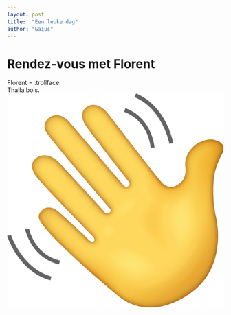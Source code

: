 ```yaml
---
layout: post
title:  "Een leuke dag"
author: "Gaius"
---
```


# Rendez-vous met Florent
Florent = :trollface:  
Thalla bois.
![Gedag zeggen](/images/handje.png)

